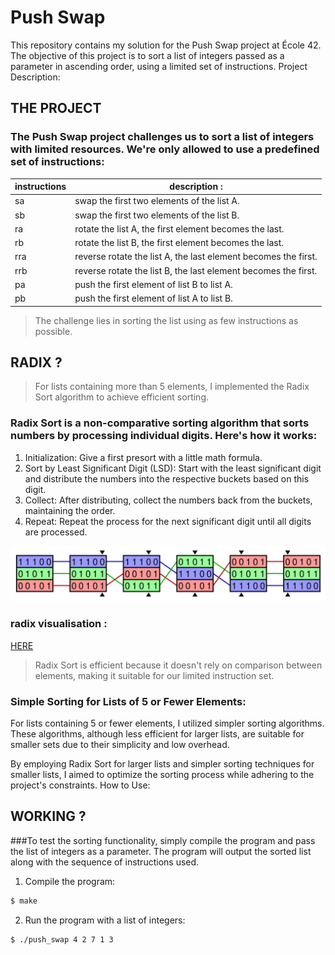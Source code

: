 # Push Swap

This repository contains my solution for the Push Swap project at École 42. The objective of this project is to sort a list of integers passed as a parameter in ascending order, using a limited set of instructions.
Project Description:

## THE PROJECT 

### The Push Swap project challenges us to sort a list of integers with limited resources. We're only allowed to use a predefined set of instructions:

|instructions| description :                                                   |
|------------|-----------------------------------------------------------------|
| sa         | swap the first two elements of the list A.                      |
| sb       | swap the first two elements of the list B.                      |
| ra        | rotate the list A, the first element becomes the last.          |
| rb         | rotate the list B, the first element becomes the last.          |
| rra        | reverse rotate the list A, the last element becomes the first.  |
| rrb        | reverse rotate the list B, the last element becomes the first.  |
| pa         | push the first element of list B to list A.                     |
| pb         | push the first element of list A to list B.                     |

> The challenge lies in sorting the list using as few instructions as possible.

## RADIX ? 

> For lists containing more than 5 elements, I implemented the Radix Sort algorithm to achieve efficient sorting.

### Radix Sort is a non-comparative sorting algorithm that sorts numbers by processing individual digits. Here's how it works:

1. Initialization: Give a first presort with a little math formula.
2. Sort by Least Significant Digit (LSD): Start with the least significant digit and distribute the numbers into the respective buckets based on this digit.
3. Collect: After distributing, collect the numbers back from the buckets, maintaining the order.
4. Repeat: Repeat the process for the next significant digit until all digits are processed.

![alt tag](https://github.com/thomaue/ft_push_swap/blob/main/binary-radix.svg)

### radix visualisation :
[HERE](https://www.youtube.com/watch?v=Tmq1UkL7xeU)

> Radix Sort is efficient because it doesn't rely on comparison between elements, making it suitable for our limited instruction set.

### Simple Sorting for Lists of 5 or Fewer Elements:

For lists containing 5 or fewer elements, I utilized simpler sorting algorithms. These algorithms, although less efficient for larger lists, are suitable for smaller sets due to their simplicity and low overhead.

By employing Radix Sort for larger lists and simpler sorting techniques for smaller lists, I aimed to optimize the sorting process while adhering to the project's constraints.
How to Use:

## WORKING ? 

###To test the sorting functionality, simply compile the program and pass the list of integers as a parameter. The program will output the sorted list along with the sequence of instructions used. 

1. Compile the program:

```bash
$ make
```
2. Run the program with a list of integers:
```bash
$ ./push_swap 4 2 7 1 3
```

